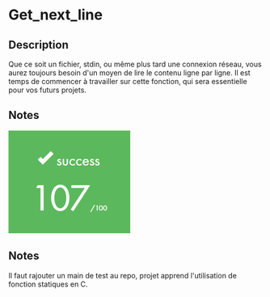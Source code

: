 # Get_next_line

## Description

Que ce soit un fichier, stdin, ou même plus tard une connexion réseau, vous aurez toujours besoin d'un moyen de lire le contenu ligne par ligne. Il est temps de commencer à travailler sur cette fonction, qui sera essentielle pour vos futurs projets.

## Notes

![](images/Resultats.png)

## Notes

Il faut rajouter un main de test au repo, projet apprend l'utilisation de fonction statiques en C.